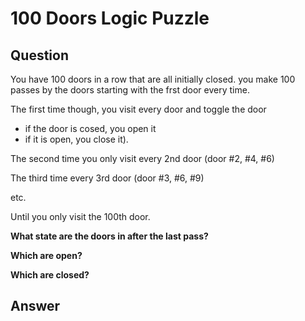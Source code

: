 # 100 Doors Logic Puzzle

## Question

You have 100 doors in a row that are all initially closed. you make 100 passes by the doors starting with the frst door every time. 

The first time though, you visit every door and toggle the door 
- if the door is cosed, you open it
- if it is open, you close it).

The second time you only visit every 2nd door (door #2, #4, #6)

The third time every 3rd door (door #3, #6, #9)

etc.

Until you only visit the 100th door.

__What state are the doors in after the last pass?__

__Which are open?__

__Which are closed?__


## Answer

